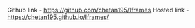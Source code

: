 Github link -  https://github.com/chetan195/Iframes
Hosted link -  https://chetan195.github.io/Iframes/
